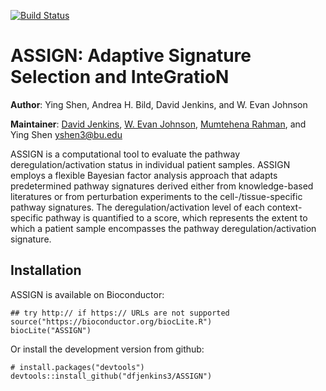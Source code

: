 [![Build Status](https://travis-ci.org/compbiomed/ASSIGN.svg?branch=master)](https://travis-ci.org/dfjenkins3/ASSIGN)

# ASSIGN: Adaptive Signature Selection and InteGratioN

__Author__: Ying Shen, Andrea H. Bild, David Jenkins, and W. Evan Johnson

__Maintainer__: [David Jenkins](https://github.com/dfjenkins3), [W. Evan Johnson](https://github.com/wevanjohnson/), [Mumtehena Rahman](https://github.com/mumtahena), and Ying Shen <yshen3@bu.edu>

ASSIGN is a computational tool to evaluate the pathway
deregulation/activation status in individual patient samples.
ASSIGN employs a flexible Bayesian factor analysis approach
that adapts predetermined pathway signatures derived either
from knowledge-based literatures or from perturbation
experiments to the cell-/tissue-specific pathway signatures.
The deregulation/activation level of each context-specific
pathway is quantified to a score, which represents the extent
to which a patient sample encompasses the pathway
deregulation/activation signature.

## Installation

ASSIGN is available on Bioconductor:

```
## try http:// if https:// URLs are not supported
source("https://bioconductor.org/biocLite.R")
biocLite("ASSIGN")
```

Or install the development version from github:

```
# install.packages("devtools")
devtools::install_github("dfjenkins3/ASSIGN")
```

